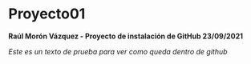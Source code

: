 # Proyecto01 #

**Raúl Morón Vázquez - Proyecto de instalación de GitHub 23/09/2021**

*Este es un texto de prueba para ver como queda dentro de github*
